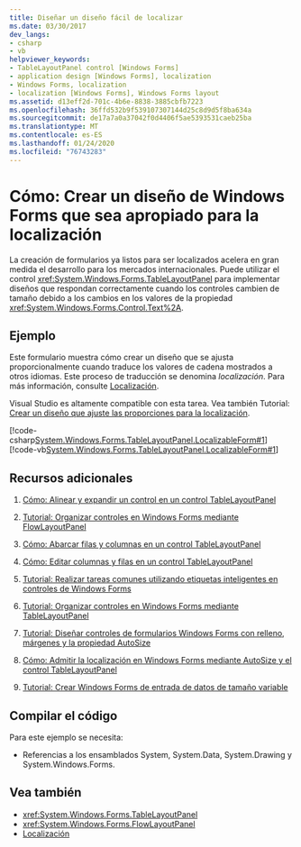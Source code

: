 ```yaml
---
title: Diseñar un diseño fácil de localizar
ms.date: 03/30/2017
dev_langs:
- csharp
- vb
helpviewer_keywords:
- TableLayoutPanel control [Windows Forms]
- application design [Windows Forms], localization
- Windows Forms, localization
- localization [Windows Forms], Windows Forms layout
ms.assetid: d13eff2d-701c-4b6e-8838-3885cbfb7223
ms.openlocfilehash: 36ffd532b9f539107307144d25c8d9d5f8ba634a
ms.sourcegitcommit: de17a7a0a37042f0d4406f5ae5393531caeb25ba
ms.translationtype: MT
ms.contentlocale: es-ES
ms.lasthandoff: 01/24/2020
ms.locfileid: "76743283"
---
```

# <a name="how-to-design-a-windows-forms-layout-that-responds-well-to-localization"></a>Cómo: Crear un diseño de Windows Forms que sea apropiado para la localización
La creación de formularios ya listos para ser localizados acelera en gran medida el desarrollo para los mercados internacionales. Puede utilizar el control <xref:System.Windows.Forms.TableLayoutPanel> para implementar diseños que respondan correctamente cuando los controles cambien de tamaño debido a los cambios en los valores de la propiedad <xref:System.Windows.Forms.Control.Text%2A>.  
  
## <a name="example"></a>Ejemplo  
 Este formulario muestra cómo crear un diseño que se ajusta proporcionalmente cuando traduce los valores de cadena mostrados a otros idiomas. Este proceso de traducción se denomina *localización*. Para más información, consulte [Localización](../../../standard/globalization-localization/localization.md).  
  
 Visual Studio es altamente compatible con esta tarea.  Vea también Tutorial: [Crear un diseño que ajuste las proporciones para la localización](https://docs.microsoft.com/previous-versions/visualstudio/visual-studio-2010/7k9fa71y(v=vs.100)).  
  
 [!code-csharp[System.Windows.Forms.TableLayoutPanel.LocalizableForm#1](~/samples/snippets/csharp/VS_Snippets_Winforms/System.Windows.Forms.TableLayoutPanel.LocalizableForm/CS/localizableform.cs#1)]
 [!code-vb[System.Windows.Forms.TableLayoutPanel.LocalizableForm#1](~/samples/snippets/visualbasic/VS_Snippets_Winforms/System.Windows.Forms.TableLayoutPanel.LocalizableForm/VB/localizableform.vb#1)]  
  
## <a name="additional-resources"></a>Recursos adicionales

1. [Cómo: Alinear y expandir un control en un control TableLayoutPanel](how-to-align-and-stretch-a-control-in-a-tablelayoutpanel-control.md)  
  
2. [Tutorial: Organizar controles en Windows Forms mediante FlowLayoutPanel](walkthrough-arranging-controls-on-windows-forms-using-a-flowlayoutpanel.md)  

3. [Cómo: Abarcar filas y columnas en un control TableLayoutPanel](how-to-span-rows-and-columns-in-a-tablelayoutpanel-control.md)  
  
4. [Cómo: Editar columnas y filas en un control TableLayoutPanel](how-to-edit-columns-and-rows-in-a-tablelayoutpanel-control.md)  
  
5. [Tutorial: Realizar tareas comunes utilizando etiquetas inteligentes en controles de Windows Forms](performing-common-tasks-using-smart-tags-on-wf-controls.md)  
  
6. [Tutorial: Organizar controles en Windows Forms mediante TableLayoutPanel](walkthrough-arranging-controls-on-windows-forms-using-a-tablelayoutpanel.md)  

7. [Tutorial: Diseñar controles de formularios Windows Forms con relleno, márgenes y la propiedad AutoSize](windows-forms-controls-padding-autosize.md)  
  
8. [Cómo: Admitir la localización en Windows Forms mediante AutoSize y el control TableLayoutPanel](https://docs.microsoft.com/previous-versions/visualstudio/visual-studio-2010/1zkt8b33(v=vs.100))  
  
9. [Tutorial: Crear Windows Forms de entrada de datos de tamaño variable](https://docs.microsoft.com/previous-versions/visualstudio/visual-studio-2010/991eahec(v=vs.100))  
  
## <a name="compiling-the-code"></a>Compilar el código  
 Para este ejemplo se necesita:  
  
- Referencias a los ensamblados System, System.Data, System.Drawing y System.Windows.Forms.  
  
## <a name="see-also"></a>Vea también

- <xref:System.Windows.Forms.TableLayoutPanel>
- <xref:System.Windows.Forms.FlowLayoutPanel>
- [Localización](../../../standard/globalization-localization/localization.md)
